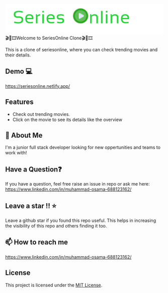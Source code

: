 ![Logo](/src/assets/series-online-logo-dark.png.png)
🎬🍿🎞️Welcome to SeriesOnline Clone🎬🍿🎞️

This is a clone of seriesonline, where you can check trending movies and their details.

## Demo 💻

https://seriesonline.netlify.app/



## Features

- Check out trending movies.
- Click on the movie to see its details like the overview


## 🌠 About Me
I'm a junior full stack developer looking for new oppertunities and teams to work with!


## Have a Question❓
If you have a question, feel free raise an issue in repo or ask me here: https://www.linkedin.com/in/muhammad-osama-688123162/ 

## Leave a star !! ⭐
Leave a github star if you found this repo useful. This helps in increasing the visibility of this repo and others finding it too.

## 📫 How to reach me
https://www.linkedin.com/in/muhammad-osama-688123162/

## License

This project is licensed under the [MIT License](LICENSE).

